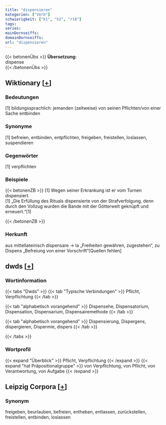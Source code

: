 ```yaml
---
title: "dispensieren"
kategorien: ["Verb"]
schwierigkeit: ["k1", "h2", "r18"]
tags:
series:
mainDornseiffs:
domainDornseiffs:
url: "dispensieren"
---
```


{{< betonenÜbs >}}
**Übersetzung:**  
dispense  
{{< /betonenÜbs >}}

## Wiktionary [[+](https://de.wiktionary.org/wiki/dispensieren)]

### Bedeutungen
[1] bildungssprachlich: jemanden (zeitweise) von seinen Pflichten/von einer Sache entbinden  

### Synonyme
[1] befreien, entbinden, entpflichten, freigeben, freistellen, loslassen, suspendieren  

### Gegenwörter
[1] verpflichten  

### Beispiele
{{< betonenZB >}}
[1] Wegen seiner Erkrankung ist er vom Turnen dispensiert.  
[1] „Die Erfüllung des Rituals dispensierte von der Strafverfolgung, denn durch den Vollzug wurden die Bande mit der Götterwelt geknüpft und erneuert.“[1]  

{{< /betonenZB >}}
### Herkunft
aus mittellateinisch dispensare → la „Freiheiten gewähren, zugestehen“, zu Dispens „Befreiung von einer Vorschrift“[Quellen fehlen]  



## dwds [[+](https://www.dwds.de/wb/dispensieren)]

### Wortinformation
{{< tabs "Dwds" >}}
{{< tab "Typische Verbindungen" >}}
Pflicht, Verpflichtung
{{< /tab >}}

{{< tab "alphabetisch vorangehend" >}}
Dispensehe, Dispensatorium, Dispensation, Dispensarium, Dispensairemethode
{{< /tab >}}

{{< tab "alphabetisch vorangehend" >}}
Dispensierung, Dispergens, dispergieren, Dispermie, dispers
{{< /tab >}}

{{< /tabs >}}

### Wortprofil
{{< expand "Überblick" >}} Pflicht, Verpflichtung {{< /expand >}}
{{< expand "hat Präpositionalgruppe" >}} von Verpflichtung, von Pflicht, von Verantwortung, von Aufgabe {{< /expand >}}

## Leipzig Corpora [[+](https://corpora.uni-leipzig.de/en/res?word=dispensieren&corpusId=deu_newscrawl-public_2018)]


### Synonym
freigeben, beurlauben, befreien, entheben, entlassen, zurückstellen, freistellen, entbinden, loslassen

